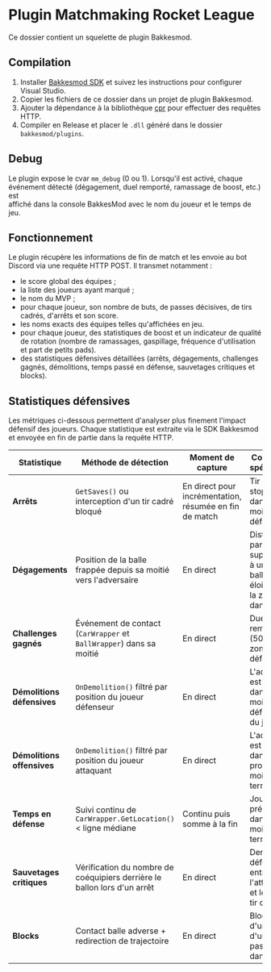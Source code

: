 # Plugin Matchmaking Rocket League

Ce dossier contient un squelette de plugin Bakkesmod.

## Compilation

1. Installer [Bakkesmod SDK](https://github.com/bakkesmodorg/BakkesModSDK) et suivez les instructions pour configurer Visual Studio.
2. Copier les fichiers de ce dossier dans un projet de plugin Bakkesmod.
3. Ajouter la dépendance à la bibliothèque [cpr](https://github.com/libcpr/cpr) pour effectuer des requêtes HTTP.
4. Compiler en Release et placer le `.dll` généré dans le dossier `bakkesmod/plugins`.

## Debug

Le plugin expose le cvar `mm_debug` (0 ou 1). Lorsqu'il est activé, chaque \
événement détecté (dégagement, duel remporté, ramassage de boost, etc.) est \
affiché dans la console BakkesMod avec le nom du joueur et le temps de jeu.

## Fonctionnement

Le plugin récupère les informations de fin de match et les envoie au bot Discord via une requête HTTP POST.
Il transmet notamment :

- le score global des équipes ;
- la liste des joueurs ayant marqué ;
- le nom du MVP ;
- pour chaque joueur, son nombre de buts, de passes décisives, de tirs cadrés, d'arrêts et son score.
- les noms exacts des équipes telles qu'affichées en jeu.
- pour chaque joueur, des statistiques de boost et un indicateur de qualité de rotation (nombre de ramassages, gaspillage, fréquence d'utilisation et part de petits pads).
- des statistiques défensives détaillées (arrêts, dégagements, challenges gagnés, démolitions, temps passé en défense, sauvetages critiques et blocks).

## Statistiques défensives

Les métriques ci-dessous permettent d'analyser plus finement l'impact défensif des joueurs. Chaque statistique est extraite via le SDK Bakkesmod et envoyée en fin de partie dans la requête HTTP.

| Statistique | Méthode de détection | Moment de capture | Conditions spécifiques | Format |
|-------------|---------------------|------------------|-----------------------|-------|
| **Arrêts** | `GetSaves()` ou interception d'un tir cadré bloqué | En direct pour incrémentation, résumée en fin de match | Tir cadré stoppé dans la moitié défensive | entier |
| **Dégagements** | Position de la balle frappée depuis sa moitié vers l'adversaire | En direct | Distance parcourue supérieure à un seuil et balle éloignée de la zone dangereuse | entier |
| **Challenges gagnés** | Événement de contact (`CarWrapper` et `BallWrapper`) dans sa moitié | En direct | Duel remporté (50/50) en zone défensive | entier |
| **Démolitions défensives** | `OnDemolition()` filtré par position du joueur défenseur | En direct | L'adversaire est démoli dans la moitié défensive du joueur | entier |
| **Démolitions offensives** | `OnDemolition()` filtré par position du joueur attaquant | En direct | L'adversaire est démoli dans sa propre moitié de terrain | entier |
| **Temps en défense** | Suivi continu de `CarWrapper.GetLocation()` < ligne médiane | Continu puis somme à la fin | Joueur présent dans sa moitié de terrain | secondes ou pourcentage du temps de jeu |
| **Sauvetages critiques** | Vérification du nombre de coéquipiers derrière le ballon lors d'un arrêt | En direct | Dernier défenseur entre l'attaquant et le but et tir cadré | entier |
| **Blocks** | Contact balle adverse + redirection de trajectoire | En direct | Blocage d'un tir ou d'une passe dangereuse | entier |
